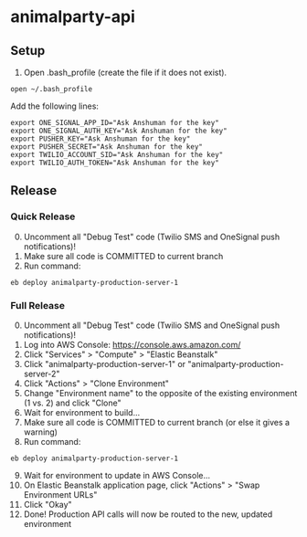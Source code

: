 # animalparty-api

## Setup
1. Open .bash_profile (create the file if it does not exist).
````
open ~/.bash_profile
````
Add the following lines:
````
export ONE_SIGNAL_APP_ID="Ask Anshuman for the key"
export ONE_SIGNAL_AUTH_KEY="Ask Anshuman for the key"
export PUSHER_KEY="Ask Anshuman for the key"
export PUSHER_SECRET="Ask Anshuman for the key"
export TWILIO_ACCOUNT_SID="Ask Anshuman for the key"
export TWILIO_AUTH_TOKEN="Ask Anshuman for the key"
````

## Release
### Quick Release
0. Uncomment all "Debug Test" code (Twilio SMS and OneSignal push notifications)!
1. Make sure all code is COMMITTED to current branch
1. Run command:
````
eb deploy animalparty-production-server-1
````

### Full Release
0. Uncomment all "Debug Test" code (Twilio SMS and OneSignal push notifications)!
1. Log into AWS Console: https://console.aws.amazon.com/
2. Click "Services" > "Compute" > "Elastic Beanstalk"
3. Click "animalparty-production-server-1" or "animalparty-production-server-2"
4. Click "Actions" > "Clone Environment"
5. Change "Environment name" to the opposite of the existing environment (1 vs. 2) and click "Clone"
6. Wait for environment to build...
7. Make sure all code is COMMITTED to current branch (or else it gives a warning)
8. Run command:
````
eb deploy animalparty-production-server-1
````
9. Wait for environment to update in AWS Console...
10. On Elastic Beanstalk application page, click "Actions" > "Swap Environment URLs"
11. Click "Okay"
12. Done! Production API calls will now be routed to the new, updated environment
